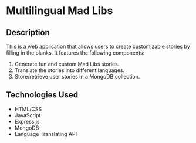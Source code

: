 # Multilingual Mad Libs

## Description

This is a web application that allows users to create customizable stories by filling in the blanks. It features the following components:
1. Generate fun and custom Mad Libs stories.
2. Translate the stories into different languages.
3. Store/retrieve user stories in a MongoDB collection.

## Technologies Used
- HTML/CSS
- JavaScript
- Express.js
- MongoDB
- Language Translating API
